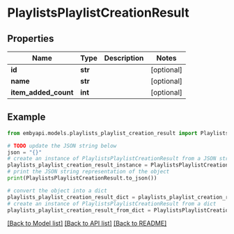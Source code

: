 # PlaylistsPlaylistCreationResult


## Properties

Name | Type | Description | Notes
------------ | ------------- | ------------- | -------------
**id** | **str** |  | [optional] 
**name** | **str** |  | [optional] 
**item_added_count** | **int** |  | [optional] 

## Example

```python
from embyapi.models.playlists_playlist_creation_result import PlaylistsPlaylistCreationResult

# TODO update the JSON string below
json = "{}"
# create an instance of PlaylistsPlaylistCreationResult from a JSON string
playlists_playlist_creation_result_instance = PlaylistsPlaylistCreationResult.from_json(json)
# print the JSON string representation of the object
print(PlaylistsPlaylistCreationResult.to_json())

# convert the object into a dict
playlists_playlist_creation_result_dict = playlists_playlist_creation_result_instance.to_dict()
# create an instance of PlaylistsPlaylistCreationResult from a dict
playlists_playlist_creation_result_from_dict = PlaylistsPlaylistCreationResult.from_dict(playlists_playlist_creation_result_dict)
```
[[Back to Model list]](../README.md#documentation-for-models) [[Back to API list]](../README.md#documentation-for-api-endpoints) [[Back to README]](../README.md)


